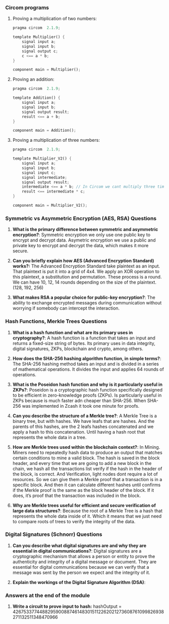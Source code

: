### Circom programs

1. Proving a multiplication of two numbers: 

    ```rust
    pragma circom  2.1.9;

    template Multiplier() {
        signal input a;
        signal input b;
        signal output c;
        c <== a * b;
    }

    component main = Multiplier();
    ```

1. Proving an addition:

    ```rust
    pragma circom  2.1.9;

    template Addition() {
        signal input a;
        signal input b;
        signal output result;
        result <== a + b;
    }

    component main = Addition();
    ```

1. Proving a multiplication of three numbers:

    ```rust
    pragma circom  2.1.9;

    template Multiplier_V2() {
        signal input a;
        signal input b;
        signal input c;
        signal intermediate;
        signal output result;
        intermediate <== a * b; // In Circom we cant multiply three times in a row.
        result <== intermediate * c;
    }

    component main = Multiplier_V2();
    ```

### Symmetric vs Asymmetric Encryption (AES, RSA) Questions

   1. **What is the primary difference between symmetric and asymmetric encryption?**: Symmetric encryption we only use one public key to encrypt and decrypt data. Asymetric encryption we use a public and private key to encrypt and decrypt the data, which makes it more secure.

   2. **Can you briefly explain how AES (Advanced Encryption Standard) works?:** The Advanced Encryption Standard take plaintext as an input. That plaintext is put it into a grid of 4x4. We apply an XOR operation to this plaintext, a substitution and permutation. These process is a round. We can have 10, 12, 14 rounds depending on the size of the plaintext. (128, 192, 256)

   3. **What makes RSA a popular choice for public-key encryption?**: The ability to exchange encrypted messages during communication without worrying if somebody can intercept the interaction.

### Hash Functions, Merkle Trees Questions

   1. **What is a hash function and what are its primary uses in cryptography?**: A hash function is a function that takes an input and returns a fixed-size string of bytes. Its primary uses in data integrity, digital signatures, ZKPs, blockchain and crypto, among others.

   2. **How does the SHA-256 hashing algorithm function, in simple terms?**: The SHA-256 hashing method takes an input and is divided in a series of mathematical operations. It divides the input and applies 64 rounds of operations.

   3. **What is the Poseidon hash function and why is it particularly useful in ZKPs?**: Poseidon is a cryptographic hash function specifically designed to be efficient in zero-knowledge proofs (ZKPs). Is particularly useful in ZKPs because is much faster adn cheaper than SHA-256. When SHA-256 was implemented in Zcash it took one minute for proofs.

   4. **Can you describe the structure of a Merkle tree?**: A Merkle Tree is a binary tree, but with hashes. We have leafs that are hashes. And the parents of this hashes, are the 2 leafs hashes concatenated and we apply a hash to this concatenation. Until having a hash root that represents the whole data in a tree.

   5. **How are Merkle trees used within the blockchain context?**: In Mining. Miners need to repeatedly hash data to produce an output that matches certain conditions to mine a valid block. The hash is saved in the block header, and every time that we are going to add a new block in the chain, we hash all the transactions list verify if the hash in the header of the block, is correct. And Verification, light nodes dont require a lot of resources. So we can give them a Merkle proof that a transaction is in a specific block. And then it can calculate different hashes until confirms if the Merkle proof is the same as the block header of the block. If it does, it’s proof that the transaction was included in the block.

   6. **Why are Merkle trees useful for efficient and secure verification of large data structures?**: Because the root of a Merkle Tree is a hash that represents the whole data inside of it. Which it means that we just need to compare roots of trees to verify the integrity of the data.


### Digital Signatures (Schnorr) Questions

   1. **Can you describe what digital signatures are and why they are essential in digital communications?**: Digital signatures are a cryptographic mechanism that allows a person or entity to prove the authenticity and integrity of a digital message or document. They are essential for digital communications because we can verify that a message was sent by the person we expect and the integrity of it.

   2. **Explain the workings of the Digital Signature Algorithm (DSA)**:


### Answers at the end of the module

1. **Write a circuit to prove input to hash:** hashOutput = 4267533774488295900887461483015112262021273608761099826938271132511348470966